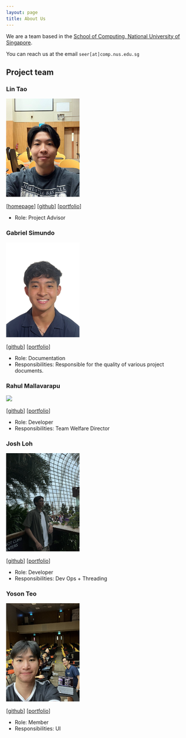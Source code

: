 ```yaml
---
layout: page
title: About Us
---
```


We are a team based in the [School of Computing, National University of Singapore](https://www.comp.nus.edu.sg).

You can reach us at the email `seer[at]comp.nus.edu.sg`

## Project team

### Lin Tao

<img src="images/infinex123.png" width="200px">

[[homepage](http://www.comp.nus.edu.sg/~damithch)]
[[github](https://github.com/infinex123)]
[[portfolio](team/lintao.md)]

* Role: Project Advisor

### Gabriel Simundo

<img src="images/gabriel-lll.png" width="200px">

[[github](http://github.com/gabriel-lll)]
[[portfolio](team/gabriel.md)]

* Role: Documentation
* Responsibilities: Responsible for the quality of various project documents.

### Rahul Mallavarapu

<img src="images/rahulmllvrp.png" width="200px">

[[github](http://github.com/rahulmllvrp)] [[portfolio](team/rahulmllvrp.md)]

* Role: Developer
* Responsibilities: Team Welfare Director

### Josh Loh

<img src="images/joshlohh.png" width="200px">

[[github](http://github.com/JoshLohh)]
[[portfolio](team/joshloh.md)]

* Role: Developer
* Responsibilities: Dev Ops + Threading

### Yoson Teo

<img src="images/yosonteo.png" width="200px">

[[github](http://github.com/yosonteo)]
[[portfolio](team/yosonteo.md)]

* Role: Member
* Responsibilities: UI

